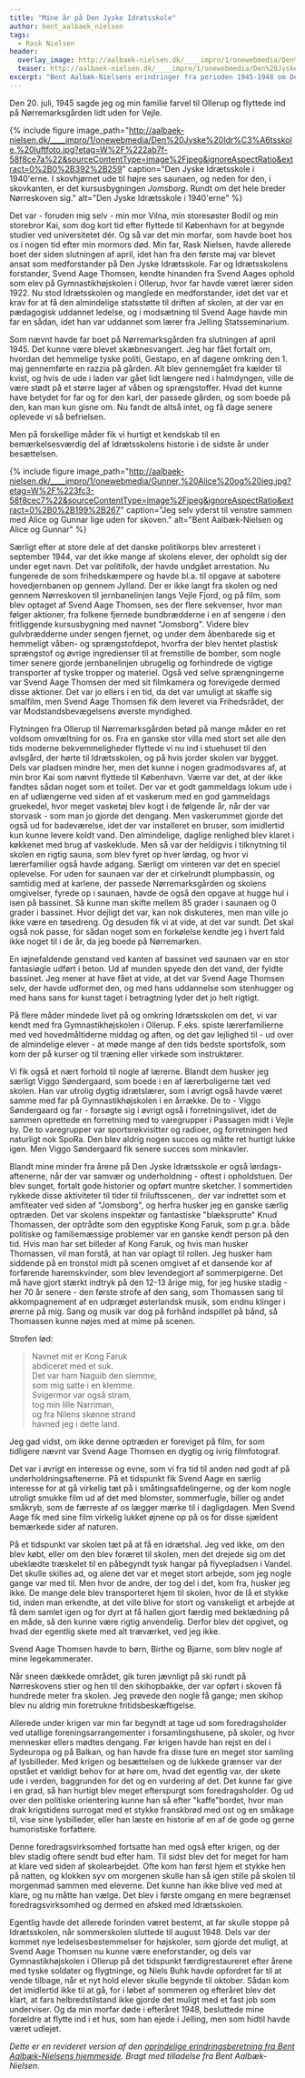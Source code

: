 ```yaml
---
title: "Mine år på Den Jyske Idrætsskole"
author: bent_aalbaek_nielsen
tags:
  - Rask Nielsen
header:
  overlay_image: http://aalbaek-nielsen.dk/____impro/1/onewebmedia/Den%20Jyske%20Idr%C3%A6tsskole,%20luftfoto.jpg?etag=W%2F%222ab7f-58f8ce7a%22&sourceContentType=image%2Fjpeg&ignoreAspectRatio&extract=0%2B0%2B392%2B259
  teaser: http://aalbaek-nielsen.dk/____impro/1/onewebmedia/Den%20Jyske%20Idr%C3%A6tsskole,%20luftfoto.jpg?etag=W%2F%222ab7f-58f8ce7a%22&sourceContentType=image%2Fjpeg&ignoreAspectRatio&extract=0%2B0%2B392%2B259
excerpt: "Bent Aalbæk-Nielsens erindringer fra perioden 1945-1948 om Den Jyske Idrætsskole."
---
```


Den 20. juli, 1945 sagde jeg og min familie farvel til Ollerup og flyttede ind på Nørremarksgården lidt uden for Vejle.

{% include figure image_path="http://aalbaek-nielsen.dk/____impro/1/onewebmedia/Den%20Jyske%20Idr%C3%A6tsskole,%20luftfoto.jpg?etag=W%2F%222ab7f-58f8ce7a%22&sourceContentType=image%2Fjpeg&ignoreAspectRatio&extract=0%2B0%2B392%2B259" caption="Den Jyske Idrætsskole i 1940'erne. I skovhjørnet ude til højre ses saunaen, og neden for den, i skovkanten, er det kursusbygningen _Jomsborg_. Rundt om det hele breder Nørreskoven sig." alt="Den Jyske Idrætsskole i 1940'erne" %}

Det var - foruden mig selv - min mor Vilna, min storesøster Bodil og min storebror Kai, som dog kort tid efter flyttede til København for at begynde studier ved universitetet dér. Og så var det min morfar, som havde boet hos os i nogen tid efter min mormors død. Min far, Rask Nielsen, havde allerede boet der siden slutningen af april, idet han fra den første maj var blevet ansat som medforstander på Den Jyske Idrætsskole. Far og Idrætsskolens forstander, Svend Aage Thomsen, kendte hinanden fra Svend Aages ophold som elev på Gymnastikhøjskolen i Ollerup, hvor far havde været lærer siden 1922. Nu stod Idrætsskolen og manglede en medforstander, idet det var et krav for at få den almindelige statsstøtte til driften af skolen, at der var en pædagogisk uddannet ledelse, og i modsætning til Svend Aage havde min far en sådan, idet han var uddannet som lærer fra Jelling Statsseminarium. 

Som nævnt havde far boet på Nørremarksgården fra slutningen af april 1945. Det kunne være blevet skæbnesvangert. Jeg har fået fortalt om, hvordan det hemmelige tyske politi, Gestapo, en af dagene omkring den 1. maj gennemførte en razzia på gården. Alt blev gennemgået fra kælder til kvist, og hvis de ude i laden var gået lidt længere ned i halmdyngen, ville de være stødt på et større lager af våben og sprængstoffer. Hvad det kunne have betydet for far og for den karl, der passede gården, og som boede på den, kan man kun gisne om. Nu fandt de altså intet, og få dage senere oplevede vi så befrielsen.

Men på forskellige måder fik vi hurtigt et kendskab til en bemærkelsesværdig del af Idrætsskolens historie i de sidste år under besættelsen.

{% include figure image_path="http://aalbaek-nielsen.dk/____impro/1/onewebmedia/Gunner,%20Alice%20og%20jeg.jpg?etag=W%2F%223fc3-58f8cec7%22&sourceContentType=image%2Fjpeg&ignoreAspectRatio&extract=0%2B0%2B199%2B267" caption="Jeg selv yderst til venstre sammen med Alice og Gunnar lige uden for skoven." alt="Bent Aalbæk-Nielsen og Alice og Gunnar" %}

Særligt efter at store dele af det danske politikorps blev arresteret i september 1944, var det ikke mange af skolens elever, der opholdt sig der under eget navn. Det var politifolk, der havde undgået arrestation. Nu fungerede de som frihedskæmpere og havde bl.a. til opgave at sabotere hovedjernbanen op gennem Jylland. Der er ikke langt fra skolen og ned gennem Nørreskoven til jernbanelinjen langs Vejle Fjord, og på film, som blev optaget af Svend Aage Thomsen, ses der flere sekvenser, hvor man følger aktioner, fra folkene fjernede bundbrædderne i en af sengene i den fritliggende kursusbygning med navnet "Jomsborg". Videre blev gulvbrædderne under sengen fjernet, og under dem åbenbarede sig et hemmeligt våben- og sprængstofdepot, hvorfra der blev hentet plastisk sprængstof og øvrige ingredienser til at fremstille de bomber, som nogle timer senere gjorde jernbanelinjen ubrugelig og forhindrede de vigtige transporter af tyske tropper og materiel. Også ved selve sprængningerne var Svend Aage Thomsen der med sit filmkamera og forevigede dermed disse aktioner. Det var jo ellers i en tid, da det var umuligt at skaffe sig smalfilm, men Svend Aage Thomsen fik dem leveret via Frihedsrådet, der var Modstandsbevægelsens øverste myndighed.

Flytningen fra Ollerup til Nørremarksgården betød på mange måder en ret voldsom omvæltning for os. Fra en ganske stor villa med stort set alle den tids moderne bekvemmeligheder flyttede vi nu ind i stuehuset til den avlsgård, der hørte til Idrætsskolen, og på hvis jorder skolen var bygget. Dels var pladsen mindre her, men det kunne i nogen gradmodsvares af, at min bror Kai som nævnt flyttede til København. Værre var det, at der ikke fandtes sådan noget som et toilet. Der var et godt gammeldags lokum ude i en af udlængerne ved siden af et vaskerum med en god gammeldags gruekedel, hvor meget vasketøj blev kogt i de følgende år, når der var storvask - som man jo gjorde det dengang. Men vaskerummet gjorde det også ud for badeværelse, idet der var installeret en bruser, som imidlertid kun kunne levere koldt vand. Den almindelige, daglige renlighed blev klaret i køkkenet med brug af vaskeklude. Men så var der heldigvis i tilknytning til skolen en rigtig sauna, som blev fyret op hver lørdag, og hvor vi lærerfamilier også havde adgang. Særligt om vinteren var det en speciel oplevelse. For uden for saunaen var der et cirkelrundt plumpbassin, og samtidig med at karlene, der passede Nørremarksgården og skolens omgivelser, fyrede op i saunaen, havde de også den opgave at hugge hul i isen på bassinet. Så kunne man skifte mellem 85 grader i saunaen og 0 grader i bassinet. Hvor dejligt det var, kan nok diskuteres, men man ville jo ikke være en tøsedreng. Og desuden fik vi at vide, at det var sundt. Det skal også nok passe, for sådan noget som en forkølelse kendte jeg i hvert fald ikke noget til i de år, da jeg boede på Nørremarken.

En iøjnefaldende genstand ved kanten af bassinet ved saunaen var en stor fantasiøgle udført i beton. Ud af munden spyede den det vand, der fyldte bassinet. Jeg mener at have fået at vide, at det var Svend Aage Thomsen selv, der havde udformet den, og med hans uddannelse som stenhugger og med hans sans for kunst taget i betragtning lyder det jo helt rigtigt.

På flere måder mindede livet på og omkring Idrætsskolen om det, vi var kendt med fra Gymnastikhøjskolen i Ollerup. F.eks. spiste lærerfamilierne med ved hovedmåltiderne middag og aften, og det gav lejlighed til - ud over de almindelige elever - at møde mange af den tids bedste sportsfolk, som kom der på kurser og til træning eller virkede som instruktører.

Vi fik også et nært forhold til nogle af lærerne. Blandt dem husker jeg særligt Viggo Søndergaard, som boede i en af lærerboligerne tæt ved skolen. Han var utrolig dygtig idrætslærer, som i øvrigt også havde været samme med far på Gymnastikhøjskolen i en årrække. De to - Viggo Søndergaard og far - forsøgte sig i øvrigt også i forretningslivet, idet de sammen oprettede en forretning med to varegrupper i Passagen midt i Vejle by. De to varegrupper var sportsrekvisitter og radioer, og forretningen hed naturligt nok SpoRa. Den blev aldrig nogen succes og måtte ret hurtigt lukke igen. Men Viggo Søndergaard fik senere succes som minkavler.

Blandt mine minder fra årene på Den Jyske Idrætsskole er også lørdags-aftenerne, når der var samvær og underholdning - oftest i opholdstuen. Der blev sunget, fortalt gode historier og opført muntre sketcher. I sommertiden rykkede disse aktiviteter til tider til friluftsscenen,. der var indrettet som et amfiteater ved siden af "Jomsborg", og herfra husker jeg en ganske særlig optræden. Det var skolens inspektør og fantastiske "blæksprutte" Knud Thomassen, der optrådte som den egyptiske Kong Faruk, som p.gr.a. både politiske og familiemæssige problemer var en ganske kendt person på den tid. Hvis man har set billeder af Kong Faruk, og hvis man husker Thomassen, vil man forstå, at han var oplagt til rollen. Jeg husker ham siddende på en tronstol midt på scenen omgivet af et dansende kor af forførende haremskvinder, som blev levendegjort af sommerpigerne. Det må have gjort stærkt indtryk på den 12-13 årige mig, for jeg huske stadig - her 70 år senere - den første strofe af den sang, som Thomassen sang til akkompagnement af en udpræget østerlandsk musik, som endnu klinger i ørerne på mig. Sang og musik var dog på forhånd indspillet på bånd, så Thomassen kunne nøjes med at mime på scenen.

Strofen lød:

> Navnet mit er Kong Faruk  
> abdiceret med et suk.  
> Det var ham Naguib den slemme,  
> som mig satte i en klemme.  
> Svigermor var også stram,  
> tog min lille Narriman,  
> og fra Nilens skønne strand  
> havned jeg i dette land.

Jeg gad vidst, om ikke denne optræden er foreviget på film, for som tidligere nævnt var Svend Aage Thomsen en dygtig og ivrig filmfotograf.

Det var i øvrigt en interesse og evne, som vi fra tid til anden nød godt af på underholdningsaftenerne. På et tidspunkt fik Svend Aage en særlig interesse for at gå virkelig tæt på i småtingsafdelingerne, og der kom nogle utroligt smukke film ud af det med blomster, sommerfugle, biller og andet småkryb, som de færreste af os lægger mærke til i dagligdagen. Men Svend Aage fik med sine film virkelig lukket øjnene op på os for disse sjældent bemærkede sider af naturen.

På et tidspunkt var skolen tæt på at få en idrætshal. Jeg ved ikke, om den blev købt, eller om den blev foræret til skolen, men det drejede sig om det ubeklædte træskelet til en påbegyndt tysk hangar på flyvepladsen i Vandel. Det skulle skilles ad, og alene det var et meget stort arbejde, som jeg nogle gange var med til. Men hvor de andre, der tog del i det, kom fra, husker jeg ikke. De mange dele blev transporteret hjem til skolen, hvor de lå et stykke tid, inden man erkendte, at det ville blive for stort og vanskeligt et arbejde at få dem samlet igen og for dyrt at få hallen gjort færdig med beklædning på en måde, så den kunne være rigtig anvendelig. Derfor blev det opgivet, og hvad der egentlig skete med alt træværket, ved jeg ikke.

Svend Aage Thomsen havde to børn, Birthe og Bjarne, som blev nogle af mine legekammerater. 

Når sneen dækkede området, gik turen jævnligt på ski rundt på Nørreskovens stier og hen til den skihopbakke, der var opført i skoven få hundrede meter fra skolen. Jeg prøvede den nogle få gange; men skihop blev nu aldrig min foretrukne fritidsbeskæftigelse.

Allerede under krigen var min far begyndt at tage ud som foredragsholder ved utallige foreningsarrangementer i forsamlingshusene, på skoler, og hvor mennesker ellers mødtes dengang. Før krigen havde han rejst en del i Sydeuropa og på Balkan, og han havde fra disse ture en meget stor samling af lysbilleder. Med krigen og besættelsen og de lukkede grænser var der opstået et vældigt behov for at høre om, hvad det egentlig var, der skete ude i verden, baggrunden for det og en vurdering af det. Det kunne far give i en grad, så han hurtigt blev meget efterspurgt som foredragsholder. Og ud over den politiske orientering kunne han så efter "kaffe"­bordet, hvor man drak krigstidens surrogat med et stykke franskbrød med ost og en småkage til, vise sine lysbilleder, eller han læste en historie af en af de gode og gerne humoristiske forfattere. 

Denne foredragsvirksomhed fortsatte han med også efter krigen, og der blev stadig oftere sendt bud efter ham. Til sidst blev det for meget for ham at klare ved siden af skolearbejdet. Ofte kom han først hjem et stykke hen på natten, og klokken syv om morgenen skulle han så igen stille på skolen til morgenmad sammen med eleverne. Det kunne han ikke blive ved med at klare, og nu måtte han vælge. Det blev i første omgang en mere begrænset foredragsvirksomhed og dermed en afsked med Idrætsskolen.

Egentlig havde det allerede forinden været bestemt, at far skulle stoppe på Idrætsskolen, når sommerskolen sluttede til august 1948. Dels var der kommet nye ledelsesbestemmelser for højskoler, som gjorde det muligt, at Svend Aage Thomsen nu kunne være eneforstander, og dels var Gymnastikhøjskolen i Ollerup på det tidspunkt færdigrestaureret efter årene med tyske soldater og flygtninge, og Niels Buhk havde opfordret far til at vende tilbage, når et nyt hold elever skulle begynde til oktober. Sådan kom det imidlertid ikke til at gå, for i løbet af sommeren og efteråret blev det klart, at fars helbredstilstand ikke gjorde det muligt med et fast job som underviser. Og da min morfar døde i efteråret 1948, besluttede mine forældre at flytte ind i et hus, som han ejede i Jelling, men som hidtil havde været udlejet.

_Dette er en revideret version af den [oprindelige erindringsberetning fra Bent Aalbæk-Nielsens hjemmeside](http://aalbaek-nielsen.dk/den%20jyske%20idr%C3%A6tsskole.html). Bragt med tilladelse fra Bent Aalbæk-Nielsen._
